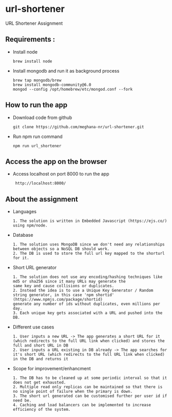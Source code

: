 # url-shortener
URL Shortener Assignment

## Requirements :
 - Install node
    ```
    brew install node
    ```
 - Install mongodb and run it as background process
    ```
    brew tap mongodb/brew
    brew install mongodb-community@6.0
    mongod --config /opt/homebrew/etc/mongod.conf --fork
    ```

## How to run the app
- Download code from github
    ```
    git clone https://github.com/meghana-nr/url-shortener.git
    ```
- Run npm run command
    ```
    npm run url_shortener

## Access the app on the browser
 - Access localhost on port 8000 to run the app
    ```
     http://localhost:8000/
    ```

## About the assignment
- Languages
   ```
   1. The solution is written in Embedded Javascript (https://ejs.co/) using npm/node.
    ```
   
- Database
    ```
    1. The solution uses MongoDB since we don't need any relationships between objects so a NoSQL DB should work.
    2. The DB is used to store the full url key mapped to the shorturl for it.
    ```
- Short URL generator
    ```
    1. The solution does not use any encoding/hashing techniques like md5 or sha256 since it many URLs may generate the 
    same key and cause collisions or duplicates. 
    2. Instead the idea is to use a Unique Key Generator / Random string generator, in this case 'npm shortid' (https://www.npmjs.com/package/shortid)
    generate any number of ids without duplicates, even millions per day.
    3. Each unique key gets associated with a URL and pushed into the DB.
    ```

- Different use cases
    ```
    1. User inputs a new URL -> The app generates a short URL for it (which redirects to the full URL link when clicked) and stores the full and short URL in DB
    2. User inputs a URL existing in DB already -> The app searches for it's short URL (which redirects to the full URL link when clicked) in the DB and returns it
    ```

- Scope for improvement/enhancment
    ```
    1. The DB has to be cleaned up at some periodic interval so that it does not get exhausted.
    2. Multiple read only replicas can be maintained so that there is no single point of failure when the primary is down.
    3. The short url generated can be customised further per user id if need be.
    4. Caching and load balancers can be implemented to increase efficiency of the system.


    


